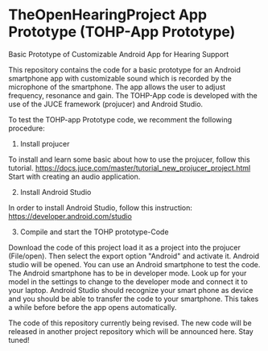 # TheOpenHearingProject App Prototype (TOHP-App Prototype)
Basic Prototype of Customizable Android App for Hearing Support

This repository contains the code for a basic prototype for an Android smartphone app with customizable sound which is recorded by the microphone of the smartphone. The app allows the user to adjust frequency, resonance and gain. The TOHP-App code is developed with the use of the JUCE framework (projucer) and Android Studio. 

To test the TOHP-app Prototype code, we recomment the following procedure: 

1. Install projucer

To install and learn some basic about how to use the projucer, follow this tutorial. https://docs.juce.com/master/tutorial_new_projucer_project.html Start with creating an audio application.

2. Install Android Studio

In order to install Android Studio, follow this instruction: https://developer.android.com/studio

3. Compile and start the TOHP prototype-Code

Download the code of this project load it as a project into the projucer (File/open). Then select the export option "Android" and activate it. Android studio will be opened. You can use an Android smartphone to test the code. The Android smartphone has to be in developer mode. Look up for your model in the settings to change to the developer mode and connect it to your laptop. Android Studio should recognize your smart phone as device and you should be able to transfer the code to your smartphone. This takes a while before before the app opens automatically. 

The code of this repository currently being revised. The new code will be released in another project repository which will be announced here. 
Stay tuned!

